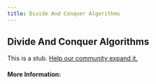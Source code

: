 ```yaml
---
title: Divide And Conquer Algorithms
---
```


## Divide And Conquer Algorithms

This is a stub. [Help our community expand it.](https://github.com/freeCodeCamp/guide-articles/tree/master/articles/Computer-Science/Divide-And-Conquer-Algorithms/index.md)

<!-- The article goes here, in GitHub-flavored Markdown. Feel free to add YouTube videos, images, and CodePen/JSBin embeds  -->

#### More Information:
<!-- Please add any articles you think might be helpful to read before writing the article -->



